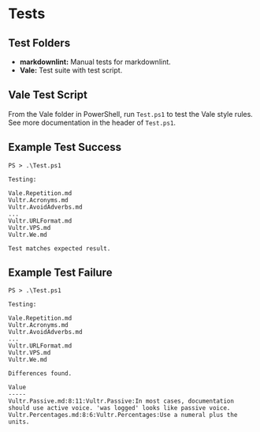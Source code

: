 # Tests

## Test Folders

* **markdownlint:** Manual tests for markdownlint.
* **Vale:** Test suite with test script.

## Vale Test Script

From the Vale folder in PowerShell, run `Test.ps1` to test the Vale style rules. See more documentation in the header of `Test.ps1`.

## Example Test Success

    PS > .\Test.ps1

    Testing:

    Vale.Repetition.md
    Vultr.Acronyms.md
    Vultr.AvoidAdverbs.md
    ...
    Vultr.URLFormat.md
    Vultr.VPS.md
    Vultr.We.md

    Test matches expected result.

## Example Test Failure

    PS > .\Test.ps1

    Testing:

    Vale.Repetition.md
    Vultr.Acronyms.md
    Vultr.AvoidAdverbs.md
    ...
    Vultr.URLFormat.md
    Vultr.VPS.md
    Vultr.We.md

    Differences found.

    Value
    -----
    Vultr.Passive.md:8:11:Vultr.Passive:In most cases, documentation should use active voice. 'was logged' looks like passive voice.
    Vultr.Percentages.md:8:6:Vultr.Percentages:Use a numeral plus the units.


